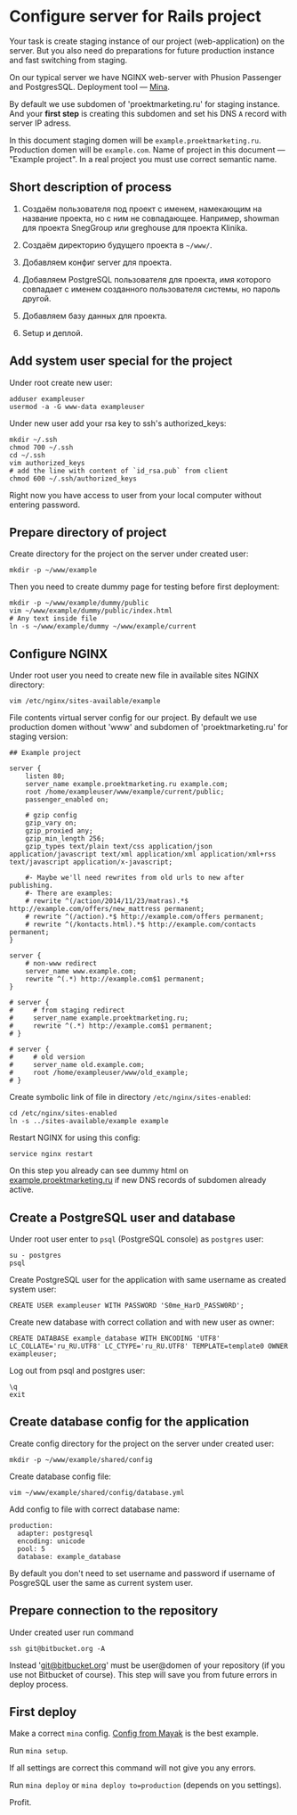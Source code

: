 Configure server for Rails project
==================================

Your task is create staging instance of our project (web-application) on the server.
But you also need do preparations for future production instance and fast switching from staging.

On our typical server we have NGINX web-server with Phusion Passenger and PostgresSQL.
Deployment tool — [Mina](http://nadarei.co/mina).

By default we use subdomen of 'proektmarketing.ru' for staging instance.
And your **first step** is creating this subdomen and set his DNS `A` record with server IP adress.

In this document staging domen will be `example.proektmarketing.ru`.
Production domen will be `example.com`.
Name of project in this document — "Example project".
In a real project you must use correct semantic name.


Short description of process
----------------------------

1. Создаём пользователя под проект с именем, намекающим на название проекта, но с ним не совпадающее.
   Например, showman для проекта SnegGroup или greghouse для проекта Klinika.

2. Создаём директорию будущего проекта в `~/www/`.

3. Добавляем конфиг server для проекта.

4. Добавляем PostgreSQL пользователя для проекта, имя которого совпадает с именем созданного пользователя системы, но пароль другой.

5. Добавляем базу данных для проекта.

6. Setup и деплой.


Add system user special for the project
---------------------------------------

Under root create new user:

    adduser exampleuser
    usermod -a -G www-data exampleuser

Under new user add your rsa key to ssh's authorized_keys:

    mkdir ~/.ssh
    chmod 700 ~/.ssh
    cd ~/.ssh
    vim authorized_keys
    # add the line with content of `id_rsa.pub` from client
    chmod 600 ~/.ssh/authorized_keys

Right now you have access to user from your local computer without entering password.


Prepare directory of project
----------------------------

Create directory for the project on the server under created user:

    mkdir -p ~/www/example

Then you need to create dummy page for testing before first deployment:

    mkdir -p ~/www/example/dummy/public
    vim ~/www/example/dummy/public/index.html
    # Any text inside file
    ln -s ~/www/example/dummy ~/www/example/current


Configure NGINX
---------------

Under root user you need to create new file in available sites NGINX directory:

    vim /etc/nginx/sites-available/example

File contents virtual server config for our project.
By default we use production domen without 'www' and subdomen of 'proektmarketing.ru' for staging version:

    ## Example project

    server {
        listen 80;
        server_name example.proektmarketing.ru example.com;
        root /home/exampleuser/www/example/current/public;
        passenger_enabled on;

        # gzip config
        gzip_vary on;
        gzip_proxied any;
        gzip_min_length 256;
        gzip_types text/plain text/css application/json application/javascript text/xml application/xml application/xml+rss text/javascript application/x-javascript;

        #- Maybe we'll need rewrites from old urls to new after publishing.
        #- There are examples:
        # rewrite ^(/action/2014/11/23/matras).*$ http://example.com/offers/new_mattress permanent;
        # rewrite ^(/action).*$ http://example.com/offers permanent;
        # rewrite ^(/kontacts.html).*$ http://example.com/contacts permanent;
    }

    server {
        # non-www redirect
        server_name www.example.com;
        rewrite ^(.*) http://example.com$1 permanent;
    }

    # server {
    #     # from staging redirect
    #     server_name example.proektmarketing.ru;
    #     rewrite ^(.*) http://example.com$1 permanent;
    # }

    # server {
    #     # old version
    #     server_name old.example.com;
    #     root /home/exampleuser/www/old_example;
    # }

Create symbolic link of file in directory `/etc/nginx/sites-enabled`:

    cd /etc/nginx/sites-enabled
    ln -s ../sites-available/example example

Restart NGINX for using this config:

    service nginx restart

On this step you already can see dummy html on
[example.proektmarketing.ru](http://example.proektmarketing.ru)
if new DNS records of subdomen already active.


Create a PostgreSQL user and database
-------------------------------------

Under root user enter to `psql` (PostgreSQL console) as `postgres` user:

    su - postgres
    psql

Create PostgreSQL user for the application with same username as created system user:

    CREATE USER exampleuser WITH PASSWORD 'S0me_HarD_PASSW0RD';

Create new database with correct collation and with new user as owner:

    CREATE DATABASE example_database WITH ENCODING 'UTF8' LC_COLLATE='ru_RU.UTF8' LC_CTYPE='ru_RU.UTF8' TEMPLATE=template0 OWNER exampleuser;

Log out from psql and postgres user:

    \q
    exit


Create database config for the application
------------------------------------------

Create config directory for the project on the server under created user:

    mkdir -p ~/www/example/shared/config

Create database config file:

    vim ~/www/example/shared/config/database.yml

Add config to file with correct database name:

    production:
      adapter: postgresql
      encoding: unicode
      pool: 5
      database: example_database

By default you don't need to set username and password if username of PosgreSQL user the same as current system user.


Prepare connection to the repository
------------------------------------

Under created user run command

    ssh git@bitbucket.org -A

Instead 'git@bitbucket.org' must be user@domen of your repository (if you use not Bitbucket of course).
This step will save you from future errors in deploy process.


First deploy
------------

Make a correct `mina` config.
[Config from Mayak](https://github.com/dymio/mayak/blob/master/config/deploy.rb) is the best example.

Run `mina setup`.

If all settings are correct this command will not give you any errors.

Run `mina deploy` or `mina deploy to=production` (depends on you settings).

Profit.
